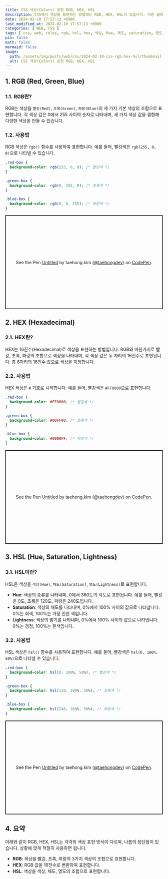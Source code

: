 ```yaml
---
title: CSS 색상(Colors) 표현 RGB, HEX, HSL
description: CSS에서 색상을 표현하는 방법에는 RGB, HEX, HSL이 있습니다. 이번 글에서는 이 세 가지에 대해 설명합니다.
date: 2024-02-10 17:57:13 +0900
last_modified_at: 2024-02-10 17:57:13 +0900
categories: [ WEB, CSS ]
tags: [ css, web, colos, rgb, hsl, hex, 색상, Hue, 채도, saturation, 명도, lightness ]
pin: false
math: false
mermaid: false
image:
  path: /assets/img/posts/web/css/2024-02-10-css-rgb-hex-hsl/thumbnail.webp
  alt: CSS 색상(Colors) 표현 RGB, HEX, HSL
---
```


## 1. RGB (Red, Green, Blue)

### 1.1. RGB란?

RGB는 색상을 `빨강(Red)`, `초록(Green)`, `파랑(Blue)`의 세 가지 기본 색상의 조합으로 표현합니다. 각 색상 값은 0에서 255 사이의 숫자로 나타내며, 세 가지 색상 값을 결합해 다양한
색상을 만들 수 있습니다.

### 1.2. 사용법

RGB 색상은 `rgb()` 함수를 사용하여 표현합니다. 예를 들어, 빨강색은 `rgb(255, 0, 0)`으로 나타낼 수 있습니다.

```css
.red-box {
  background-color: rgb(255, 0, 0); /* 빨강색 */
}

.green-box {
  background-color: rgb(0, 255, 0); /* 초록색 */
}

.blue-box {
  background-color: rgb(0, 0, 255); /* 파랑색 */
}
```

<p class="codepen" data-height="300" data-default-tab="css,result" data-slug-hash="zYQaRmZ" data-pen-title="Untitled" data-user="taehongdev" style="height: 300px; box-sizing: border-box; display: flex; align-items: center; justify-content: center; border: 2px solid; margin: 1em 0; padding: 1em;">
  <span>See the Pen <a href="https://codepen.io/taehongdev/pen/zYQaRmZ">
  Untitled</a> by taehong.kim (<a href="https://codepen.io/taehongdev">@taehongdev</a>)
  on <a href="https://codepen.io">CodePen</a>.</span>
</p>

## 2. HEX (Hexadecimal)

### 2.1. HEX란?

HEX는 16진수(Hexadecimal)로 색상을 표현하는 방법입니다. RGB와 마찬가지로 빨강, 초록, 파랑의 조합으로 색상을 나타내며, 각 색상 값은 두 자리의 16진수로 표현됩니다. 총 6자리의 16진수 값으로
색상을 지정합니다.

### 2.2. 사용법

HEX 색상은 `#` 기호로 시작합니다. 예를 들어, 빨강색은 `#FF0000`으로 표현합니다.

```css
.red-box {
  background-color: #FF0000; /* 빨강색 */
}

.green-box {
  background-color: #00FF00; /* 초록색 */
}

.blue-box {
  background-color: #0000FF; /* 파랑색 */
}
```

<p class="codepen" data-height="300" data-default-tab="css,result" data-slug-hash="zYQaRMZ" data-pen-title="Untitled" data-user="taehongdev" style="height: 300px; box-sizing: border-box; display: flex; align-items: center; justify-content: center; border: 2px solid; margin: 1em 0; padding: 1em;">
  <span>See the Pen <a href="https://codepen.io/taehongdev/pen/zYQaRMZ">
  Untitled</a> by taehong.kim (<a href="https://codepen.io/taehongdev">@taehongdev</a>)
  on <a href="https://codepen.io">CodePen</a>.</span>
</p>

## 3. HSL (Hue, Saturation, Lightness)

### 3.1. HSL이란?

HSL은 색상을 `색상(Hue)`, `채도(Saturation)`, `명도(Lightness)`로 표현합니다.

- **Hue**: 색상의 종류를 나타내며, 0에서 360도의 각도로 표현됩니다. 예를 들어, 빨강은 0도, 초록은 120도, 파랑은 240도입니다.
- **Saturation**: 색상의 채도를 나타내며, 0%에서 100% 사이의 값으로 나타냅니다. 0%는 회색, 100%는 가장 진한 색입니다.
- **Lightness**: 색상의 밝기를 나타내며, 0%에서 100% 사이의 값으로 나타냅니다. 0%는 검정, 100%는 흰색입니다.

### 3.2. 사용법

HSL 색상은 `hsl()` 함수를 사용하여 표현합니다. 예를 들어, 빨강색은 `hsl(0, 100%, 50%)`으로 나타낼 수 있습니다.

```css
.red-box {
  background-color: hsl(0, 100%, 50%); /* 빨강색 */
}

.green-box {
  background-color: hsl(120, 100%, 50%); /* 초록색 */
}

.blue-box {
  background-color: hsl(240, 100%, 50%); /* 파랑색 */
}
```

<p class="codepen" data-height="300" data-default-tab="css,result" data-slug-hash="yLWEvGe" data-pen-title="Untitled" data-user="taehongdev" style="height: 300px; box-sizing: border-box; display: flex; align-items: center; justify-content: center; border: 2px solid; margin: 1em 0; padding: 1em;">
  <span>See the Pen <a href="https://codepen.io/taehongdev/pen/yLWEvGe">
  Untitled</a> by taehong.kim (<a href="https://codepen.io/taehongdev">@taehongdev</a>)
  on <a href="https://codepen.io">CodePen</a>.</span>
</p>

## 4. 요약

아래와 같이 RGB, HEX, HSL는 각각의 색상 표현 방식이 다르며, 나름의 장단점이 있습니다. 상황에 맞게 적절히 사용하면 됩니다.

- **RGB**: 색상을 빨강, 초록, 파랑의 3가지 색상의 조합으로 표현합니다.
- **HEX**: RGB 값을 16진수로 변환하여 표현합니다.
- **HSL**: 색상을 색상, 채도, 명도의 조합으로 표현합니다.

<script async src="https://cpwebassets.codepen.io/assets/embed/ei.js"></script>
